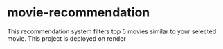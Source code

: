 # movie-recommendation
This recommendation system filters top 5 movies similar to your selected movie. This project is deployed on render
